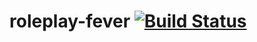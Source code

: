 # roleplay-fever [![Build Status](https://travis-ci.org/kjirou/roleplay-fever.svg?branch=master)](https://travis-ci.org/kjirou/roleplay-fever)
